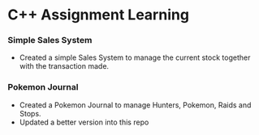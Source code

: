 # C++ Assignment Learning

### Simple Sales System
- Created a simple Sales System to manage the current stock together with the transaction made.  

### Pokemon Journal
- Created a Pokemon Journal to manage Hunters, Pokemon, Raids and Stops.
- Updated a better version into this repo

